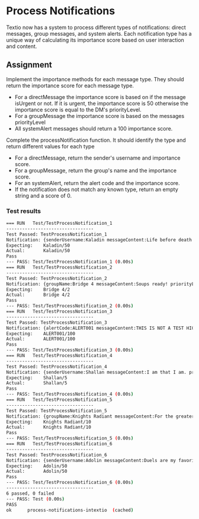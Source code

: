 # Process Notifications

Textio now has a system to process different types of notifications: direct messages, group messages, and system alerts. Each notification type has a unique way of calculating its importance score based on user interaction and content.
## Assignment

Implement the importance methods for each message type. They should return the importance score for each message type.

- For a directMessage the importance score is based on if the message isUrgent or not. If it is urgent, the importance score is 50 otherwise the importance score is equal to the DM's priorityLevel.
- For a groupMessage the importance score is based on the messages priorityLevel
- All systemAlert messages should return a 100 importance score.

Complete the processNotification function. It should identify the type and return different values for each type

- For a directMessage, return the sender's username and importance score.
- For a groupMessage, return the group's name and the importance score.
- For an systemAlert, return the alert code and the importance score.
- If the notification does not match any known type, return an empty string and a score of 0.

### Test results
```bash
=== RUN   Test/TestProcessNotification_1
---------------------------------
Test Passed: TestProcessNotification_1
Notification: {senderUsername:Kaladin messageContent:Life before death priorityLevel:10 isUrgent:true}
Expecting:    Kaladin/50
Actual:       Kaladin/50
Pass
--- PASS: Test/TestProcessNotification_1 (0.00s)
=== RUN   Test/TestProcessNotification_2
---------------------------------
Test Passed: TestProcessNotification_2
Notification: {groupName:Bridge 4 messageContent:Soups ready! priorityLevel:2}
Expecting:    Bridge 4/2
Actual:       Bridge 4/2
Pass
--- PASS: Test/TestProcessNotification_2 (0.00s)
=== RUN   Test/TestProcessNotification_3
---------------------------------
Test Passed: TestProcessNotification_3
Notification: {alertCode:ALERT001 messageContent:THIS IS NOT A TEST HIGH STORM COMING SOON}
Expecting:    ALERT001/100
Actual:       ALERT001/100
Pass
--- PASS: Test/TestProcessNotification_3 (0.00s)
=== RUN   Test/TestProcessNotification_4
---------------------------------
Test Passed: TestProcessNotification_4
Notification: {senderUsername:Shallan messageContent:I am that I am. priorityLevel:5 isUrgent:false}
Expecting:    Shallan/5
Actual:       Shallan/5
Pass
--- PASS: Test/TestProcessNotification_4 (0.00s)
=== RUN   Test/TestProcessNotification_5
---------------------------------
Test Passed: TestProcessNotification_5
Notification: {groupName:Knights Radiant messageContent:For the greater good. priorityLevel:10}
Expecting:    Knights Radiant/10
Actual:       Knights Radiant/10
Pass
--- PASS: Test/TestProcessNotification_5 (0.00s)
=== RUN   Test/TestProcessNotification_6
---------------------------------
Test Passed: TestProcessNotification_6
Notification: {senderUsername:Adolin messageContent:Duels are my favorite. priorityLevel:3 isUrgent:true}
Expecting:    Adolin/50
Actual:       Adolin/50
Pass
--- PASS: Test/TestProcessNotification_6 (0.00s)
---------------------------------
6 passed, 0 failed
--- PASS: Test (0.00s)
PASS
ok      process-notifications-intextio  (cached)
```

